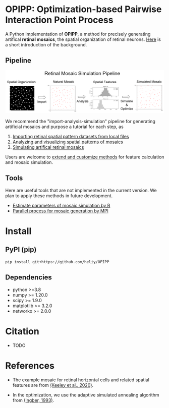 # OPIPP: Optimization-based Pairwise Interaction Point Process

A Python implementation of **OPIPP**, a method for precisely generating artifical **retinal mosaics**, the spatial organization of retinal neurons. [Here](tutorial/0.background.md) is a short introduction of the background.

## Pipeline

![overview](tutorial/imgs/rm-overview.png)

We recommend the "import-analysis-simulation" pipeline for generating artificial mosaics and purpose a tutorial for each step, as
1. [Importing retinal spatial pattern datasets from local files](tutorial/1.import.md)
2. [Analyzing and visualizing spatial patterns of mosaics](tutorial/2.analysis.md)
3. [Simulating artifical retinal mosaics](tutorial/3.simulation.md)

Users are welcome to [extend and customize methods](tutorial/3.simulation.md#extention) for feature calculation and mosaic simulation.

## Tools

Here are useful tools that are not implemented in the current version. We plan to apply these methods in future development.

- [Estimate parameters of mosaic simulation by R](tutorial/estimate_inter_ps.md)
- [Parallel process for mosaic generation by MPI](tutorial/parallel_processing.md)


# Install

## PyPI (pip)

```console
pip install git+https://github.com/heliy/OPIPP
```

<!-- or 

```console
pip install OPIPP
``` -->

## Dependencies

- python >=3.8
- numpy >= 1.20.0
- scipy >= 1.9.0
- matplotlib >= 3.2.0
- networkx >= 2.0.0

# Citation

- TODO

# References

- The example mosaic for retinal horizontal cells and related spatial features are from [(Keeley et al., 2020)](https://doi.org/10.1002/cne.24880).

- In the optimization, we use the adaptive simulated annealing algorithm from [(Ingber, 1993)](https://optimization-online.org/wp-content/uploads/2001/03/291.pdf).



